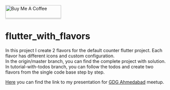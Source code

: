<a href="https://www.buymeacoffee.com/FlutterExp" target="_blank"><img src="https://www.buymeacoffee.com/assets/img/custom_images/orange_img.png" alt="Buy Me A Coffee" style="height: 41px !important;width: 174px !important;box-shadow: 0px 3px 2px 0px rgba(190, 190, 190, 0.5) !important;-webkit-box-shadow: 0px 3px 2px 0px rgba(190, 190, 190, 0.5) !important;" ></a>

# flutter_with_flavors

In this project I create 2 flavors for the default counter flutter project. Each flavor has different icons and custom configuration.\
In the origin/master branch, you can find the complete project with solution.\
In tutorial-with-todos branch, you can follow the todos and create two flavors from the single code base step by step.

[Here](https://1drv.ms/p/s!Aut5XVx7-sgm3Q3aPAucDOhg3eok?e=AxWHMj) you can find the link to my presentation for [GDG Ahmedabad](https://gdg.community.dev/events/details/google-gdg-ahmedabad-presents-flavors-in-flutter/) meetup.